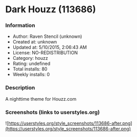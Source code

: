 # Dark Houzz (113686)

### Information
- Author: Raven Stencil (unknown)
- Created at: unknown
- Updated at: 5/10/2015, 2:06:43 AM
- License: NO-REDISTRIBUTION
- Category: houzz
- Rating: undefined
- Total installs: 80
- Weekly installs: 0


### Description
A nighttime theme for Houzz.com


### Screenshots (links to userstyles.org)
![https://userstyles.org/style_screenshots/113686-after.png](https://userstyles.org/style_screenshots/113686-after.png)


